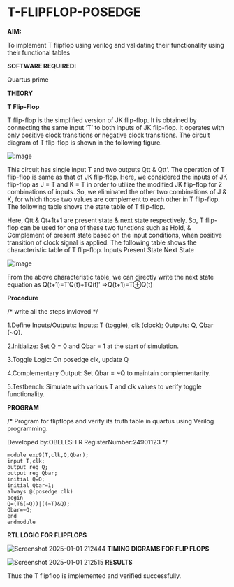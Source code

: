 # T-FLIPFLOP-POSEDGE

**AIM:**

To implement  T flipflop using verilog and validating their functionality using their functional tables

**SOFTWARE REQUIRED:**

Quartus prime

**THEORY**

**T Flip-Flop**

T flip-flop is the simplified version of JK flip-flop. It is obtained by connecting the same input ‘T’ to both inputs of JK flip-flop. It operates with only positive clock transitions or negative clock transitions. The circuit diagram of T flip-flop is shown in the following figure.

![image](https://github.com/naavaneetha/T-FLIPFLOP-POSEDGE/assets/154305477/458a68fe-2d08-4a9d-ac4f-7ae0480ce0bd)

 
This circuit has single input T and two outputs Qtt & Qtt’. The operation of T flip-flop is same as that of JK flip-flop. Here, we considered the inputs of JK flip-flop as J = T and K = T in order to utilize the modified JK flip-flop for 2 combinations of inputs. So, we eliminated the other two combinations of J & K, for which those two values are complement to each other in T flip-flop. The following table shows the state table of T flip-flop.

Here, Qtt & Qt+1t+1 are present state & next state respectively. So, T flip-flop can be used for one of these two functions such as Hold, & Complement of present state based on the input conditions, when positive transition of clock signal is applied. The following table shows the characteristic table of T flip-flop. Inputs Present State Next State

![image](https://github.com/naavaneetha/T-FLIPFLOP-POSEDGE/assets/154305477/cdd7fb32-539f-4b66-bb8d-f305a153c886)

 
From the above characteristic table, we can directly write the next state equation as Q(t+1)=T′Q(t)+TQ(t)′ ⇒Q(t+1)=T⊕Q(t)

**Procedure**

/* write all the steps invloved */

1.Define Inputs/Outputs: Inputs: T (toggle), clk (clock); Outputs: Q, Qbar (~Q).

2.Initialize: Set Q = 0 and Qbar = 1 at the start of simulation.

3.Toggle Logic: On posedge clk, update Q 

4.Complementary Output: Set Qbar = ~Q to maintain complementarity.

5.Testbench: Simulate with various T and clk values to verify toggle functionality.

**PROGRAM**

/* Program for flipflops and verify its truth table in quartus using Verilog programming.

Developed by:OBELESH R RegisterNumber:24901123
*/
```
module exp9(T,clk,Q,Qbar);
input T,clk;
output reg Q;
output reg Qbar;
initial Q=0;
initial Qbar=1;
always @(posedge clk)
begin 
Q=(T&(~Q))|((~T)&Q);
Qbar=~Q;
end
endmodule
```

**RTL LOGIC FOR FLIPFLOPS**

![Screenshot 2025-01-01 212444](https://github.com/user-attachments/assets/96643acd-da5b-4941-8a74-165434b3dcae)
**TIMING DIGRAMS FOR FLIP FLOPS**

![Screenshot 2025-01-01 212515](https://github.com/user-attachments/assets/3d7d52d5-48e0-4802-b5dd-8d8b75d9129e)
**RESULTS**

Thus the T flipflop is implemented and verified successfully.
